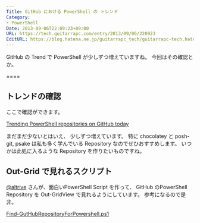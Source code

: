 ```yaml
---
Title: GitHub における PowerShell の トレンド
Category:
- PowerShell
Date: 2013-09-06T22:09:23+09:00
URL: https://tech.guitarrapc.com/entry/2013/09/06/220923
EditURL: https://blog.hatena.ne.jp/guitarrapc_tech/guitarrapc-tech.hatenablog.com/atom/entry/11696248318757675967
---
```


GitHub の Trend で PowerShell が少しずつ増えていますね。
今回はその確認とか。

====


<h2>トレンドの確認</h2>
ここで確認ができます。

<a href="https://github.com/trending?l=powershell" target="_blank">Trending PowerShell repositories on GitHub today</a>

まだまだ少ないとはいえ、 少しずつ増えています。
特に chocolatey と posh-git, psake は私も多く学んでいる Repository なのでぜひおすすめします。
いつかは此処に入るような Repository を作りたいものですね。

<h2>Out-Grid で見れるスクリプト</h2>
<a href="https://gist.github.com/altrive" target="_blank">@altrive</a>  さんが、面白いPowerShell Script を作って、 GitHub のPowerShell Repository を Out-GridView で見れるようにしています。
参考になるので是非。

<a href="https://gist.github.com/altrive/6400978" target="_blank">Find-GutHubRepositoryForPowershell.ps1</a>
